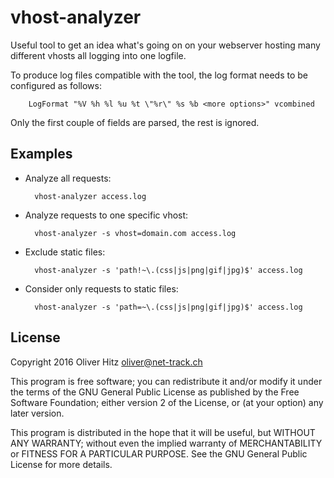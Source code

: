 vhost-analyzer
==============

Useful tool to get an idea what's going on on your webserver hosting
many different vhosts all logging into one logfile.

To produce log files compatible with the tool, the log format needs to
be configured as follows:

        LogFormat "%V %h %l %u %t \"%r\" %s %b <more options>" vcombined

Only the first couple of fields are parsed, the rest is ignored.

Examples
--------

- Analyze all requests:

        vhost-analyzer access.log

- Analyze requests to one specific vhost:

        vhost-analyzer -s vhost=domain.com access.log

- Exclude static files:

        vhost-analyzer -s 'path!~\.(css|js|png|gif|jpg)$' access.log

- Consider only requests to static files:

        vhost-analyzer -s 'path=~\.(css|js|png|gif|jpg)$' access.log

License
-------

Copyright 2016 Oliver Hitz <oliver@net-track.ch>

This program is free software; you can redistribute it and/or modify
it under the terms of the GNU General Public License as published by
the Free Software Foundation; either version 2 of the License, or (at
your option) any later version.

This program is distributed in the hope that it will be useful, but
WITHOUT ANY WARRANTY; without even the implied warranty of
MERCHANTABILITY or FITNESS FOR A PARTICULAR PURPOSE.  See the GNU
General Public License for more details.
